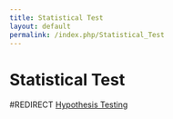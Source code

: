 ```yaml
---
title: Statistical Test
layout: default
permalink: /index.php/Statistical_Test
---
```


# Statistical Test

#REDIRECT [Hypothesis Testing](Hypothesis_Testing)